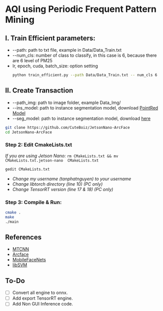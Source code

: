 # AQI using Periodic Frequent Pattern Mining

## I. Train Efficient parameters:
- --path: path to txt file, example in Data/Data_Train.txt
- --num_cls: number of class to classify, in this case is 6, because there are 6 level of PM25
- lr, epoch, cuda, batch_size: option setting
  ```sh
  python train_efficient.py --path Data/Data_Train.txt -- num_cls 6
  ```
## II. Create Transaction
- --path_img: path to image folder, example Data_Img/
- --ins_model: path to instance segmentation model, download [PointRed Model](https://github.com/ayoolaolafenwa/PixelLib/releases/download/0.2.0/pointrend_resnet50.pkl)
- --seg_model: path to instance segmentation model, download [here](https://github.com/ayoolaolafenwa/PixelLib/releases/download/1.3/deeplabv3_xception65_ade20k.h5)
```sh
git clone https://github.com/CuteBoiz/JetsonNano-ArcFace
cd JetsonNano-ArcFace
```

### Step 2: Edit CmakeLists.txt

*If you are using Jetson Nano:* `rm CMakeLists.txt && mv CMakeLists.txt.jetson-nano  CMakeLists.txt`

```sh
gedit CMakeLists.txt 
```
- *Change my username (tanphatnguyen) to your username*
- *Change libtorch directory (line 10) (PC only)*
- *Change TensorRT version (line 17 & 18) (PC only)*

### Step 3: Compile & Run:

```sh
cmake .
make
./main
```

## References
- [MTCNN](https://github.com/kpzhang93/MTCNN_face_detection_alignment)
- [Arcface](https://arxiv.org/abs/1801.07698)
- [MobileFaceNets](https://arxiv.org/abs/1804.07573)
- [libSVM](https://www.csie.ntu.edu.tw/~cjlin/libsvm/)

## To-Do
- [ ] Convert all engine to onnx.
- [ ] Add export TensorRT engine.
- [ ] Add Non GUI Inference code.
